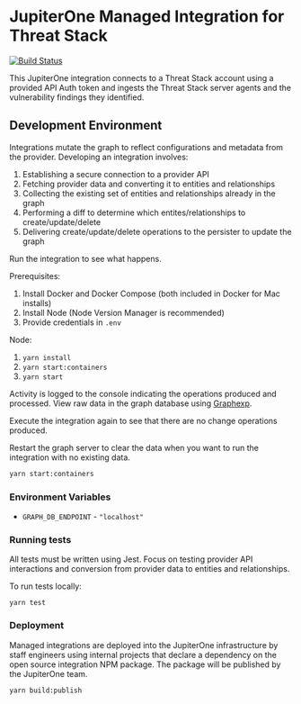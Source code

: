 # JupiterOne Managed Integration for Threat Stack

[![Build Status](https://travis-ci.org/JupiterOne/graph-threatstack.svg?branch=master)](https://travis-ci.org/JupterOne/graph-threatstack)

This JupiterOne integration connects to a Threat Stack account using a provided
API Auth token and ingests the Threat Stack server agents and the vulnerability
findings they identified.

## Development Environment

Integrations mutate the graph to reflect configurations and metadata from the
provider. Developing an integration involves:

1.  Establishing a secure connection to a provider API
1.  Fetching provider data and converting it to entities and relationships
1.  Collecting the existing set of entities and relationships already in the
    graph
1.  Performing a diff to determine which entites/relationships to
    create/update/delete
1.  Delivering create/update/delete operations to the persister to update the
    graph

Run the integration to see what happens.

Prerequisites:

1.  Install Docker and Docker Compose (both included in Docker for Mac installs)
1.  Install Node (Node Version Manager is recommended)
1.  Provide credentials in `.env`

Node:

1.  `yarn install`
1.  `yarn start:containers`
1.  `yarn start`

Activity is logged to the console indicating the operations produced and
processed. View raw data in the graph database using
[Graphexp](https://github.com/bricaud/graphexp).

Execute the integration again to see that there are no change operations
produced.

Restart the graph server to clear the data when you want to run the integration
with no existing data.

```sh
yarn start:containers
```

### Environment Variables

- `GRAPH_DB_ENDPOINT` - `"localhost"`

### Running tests

All tests must be written using Jest. Focus on testing provider API interactions
and conversion from provider data to entities and relationships.

To run tests locally:

```shell
yarn test
```

### Deployment

Managed integrations are deployed into the JupiterOne infrastructure by staff
engineers using internal projects that declare a dependency on the open source
integration NPM package. The package will be published by the JupiterOne team.

```shell
yarn build:publish
```
